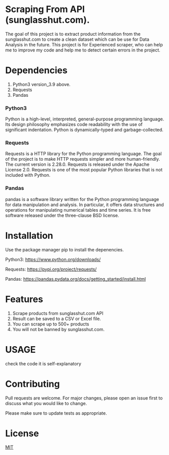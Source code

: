 
# Scraping From API (sunglasshut.com).
The goal of this project is to extract product information from the sunglasshut.com to create a clean dataset which can be use for Data Analysis in the future. 
This project is for Experienced scraper, who can  help me to improve my code and help me to detect certain errors in the project.





# Dependencies

1. Python3 version_3.9 above.
3. Requests
4. Pandas
### Python3
Python is a high-level, interpreted, general-purpose programming language. Its design philosophy emphasizes code readability with the use of significant indentation. Python is dynamically-typed and garbage-collected.
### Requests
Requests is a HTTP library for the Python programming language. The goal of the project is to make HTTP requests simpler and more human-friendly. The current version is 2.28.0. Requests is released under the Apache License 2.0. Requests is one of the most popular Python libraries that is not included with Python.
### Pandas
pandas is a software library written for the Python programming language for data manipulation and analysis. In particular, it offers data structures and operations for manipulating numerical tables and time series. It is free software released under the three-clause BSD license.


# Installation
Use the package manager pip to install the depenencies.

Python3: https://www.python.org/downloads/

Requests: https://pypi.org/project/requests/

Pandas: https://pandas.pydata.org/docs/getting_started/install.html


# Features
1. Scrape products from sunglasshut.com API
2. Result can be saved to a CSV or Excel file.
3. You can scrape up to 500+ products
4. You will not be banned by sunglasshut.com.
# USAGE
check the code it is self-explanatory


# Contributing

Pull requests are welcome. For major changes, please open an issue first to discuss what you would like to change.

Please make sure to update tests as appropriate.


# License

[MIT](https://choosealicense.com/licenses/mit/)

